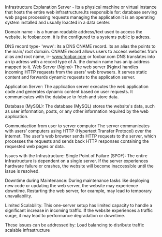 Infrastructure Explanation
Server - Its a physical machine or virtual instance that hosts the entire web infrastructure.Its responsible for:
    database
    serving web pages
    processing requests
    managing the application
it is an operating system installed and usually loacted in a data center.

Domain name - is a human readable address/text used to access the website. ie foobar.com. it is the configured to a systems public ip adress. 

DNS record type- 'www':
    its a DNS CNAME record. its an alias the points to the main/ root domain. CNAME record allows users to access websites from alias and root name, ir- www.foobar.com or foobar.com
DNS translates into an ip adress with a record type of A. the domain name has an ip address mapped to it.
Web Server (Nginx):
The web server (Nginx) handles incoming HTTP requests from the users' web browsers. It serves static content and forwards dynamic requests to the application server.

Application Server:
The application server executes the web application code and generates dynamic content based on user requests. It communicates with the database to fetch and store data.

Database (MySQL):
The database (MySQL) stores the website's data, such as user information, posts, or any other information required by the web application.

Communiaction from user to server computor
The server communicates with users' computers using HTTP (Hypertext Transfer Protocol) over the internet. The user's web browser sends HTTP requests to the server, which processes the requests and sends back HTTP responses containing the requested web pages or data.


Issues with the Infrastructure:
Single Point of Failure (SPOF):
The entire infrastructure is dependent on a single server. If the server experiences hardware failure or crashes, the website will become inaccessible until the issue is resolved.

Downtime during Maintenance:
During maintenance tasks like deploying new code or updating the web server, the website may experience downtime. Restarting the web server, for example, may lead to temporary unavailability.

Limited Scalability:
This one-server setup has limited capacity to handle a significant increase in incoming traffic. If the website experiences a traffic surge, it may lead to performance degradation or downtime.

These issues can be addressed by:
Load balancing to disribute traffic
scalable infrastructure 
